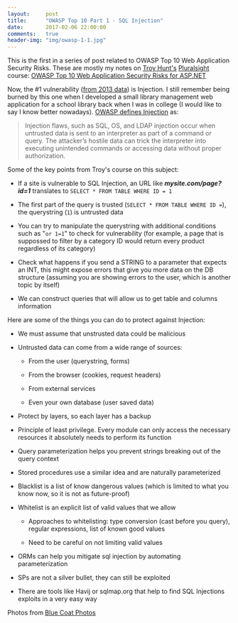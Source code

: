 ```yaml
---
layout:     post
title:      "OWASP Top 10 Part 1 - SQL Injection"
date:       2017-02-06 22:00:00
comments:   true
header-img: "img/owasp-1-1.jpg"
---
```


This is the first in a series of post related to OWASP Top 10 Web Application Security Risks. These are mostly my notes on [Troy Hunt's](https://www.troyhunt.com/) [Pluralsight](https://www.pluralsight.com/) course: [OWASP Top 10 Web Application Security Risks for ASP.NET](https://app.pluralsight.com/library/courses/owasp-top10-aspdotnet-application-security-risks/table-of-contents)

Now, the #1 vulnerability ([from 2013 data](https://www.owasp.org/index.php/Top_10_2013-A1-Injection)) is Injection. I still remember being burned by this one when I developed a small library management web application for a school library back when I was in college (I would like to say I know better nowadays). [OWASP defines Injection](https://www.owasp.org/index.php/Top_10_2013-Top_10) as:

> Injection flaws, such as SQL, OS, and LDAP injection occur when untrusted data is sent to an interpreter as part of a command or query. The attacker’s hostile data can trick the interpreter into executing unintended commands or accessing data without proper authorization.

Some of the key points from Troy's course on this subject:

* If a site is vulnerable to SQL Injection, an URL like ___mysite.com/page?id=1___ translates to `SELECT * FROM TABLE WHERE ID = 1`

* The first part of the query is trusted (`SELECT * FROM TABLE WHERE ID =`), the querystring (`1`) is untrusted data

* You can try to manipulate the querystring with additional conditions such as "`or 1=1`" to check for vulnerability (for example, a page that is suppossed to filter by a category ID would return every product regardless of its category)

* Check what happens if you send a STRING to a parameter that expects an INT, this might expose errors that give you more data on the DB structure (assuming you are showing errors to the user, which is another topic by itself)

* We can construct queries that will allow us to get table and columns information

Here are some of the things you can do to protect against Injection:

* We must assume that unstrusted data could be malicious

* Untrusted data can come from a wide range of sources:
    
    * From the user (querystring, forms)

    * From the browser (cookies, request headers)

    * From external services

    * Even your own database (user saved data)

* Protect by layers, so each layer has a backup

* Principle of least privilege. Every module can only access the necessary resources it absolutely needs to perform its function

* Query parameterization helps you prevent strings breaking out of the query context

* Stored procedures use a similar idea and are naturally parameterized

* Blacklist is a list of know dangerous values (which is limited to what you know now, so it is not as future-proof)

* Whitelist is an explicit list of valid values that we allow

    * Approaches to whitelisting: type conversion (cast before you query), regular expressions, list of known good values

    * Need to be careful on not limiting valid values

* ORMs can help you mitigate sql injection by automating parameterization

* SPs are not a silver bullet, they can still be exploited

* There are tools like Havij or sqlmap.org that help to find SQL Injections exploits in a very easy way

Photos from [Blue Coat Photos](https://www.flickr.com/photos/111692634@N04/15921569186/in/photolist-qfWcPy-gngGKL-q2ocGj-qrABbJ-ro5xU1-qYev3B-ro5DDC-qYiH81-rmjjZ4-ro4o1J-rEx1HA-rECVo8-robWeD-rmjqPR-robWgc-ro5DzE-robQLe-rmjjTT-q6KKv7-qsfqgb-ndASYe-qHDbVQ-bn1dAB-nvNC6S-bn1fqR-nvNC2K-nN173t-nNfbpu-nwQJ6x-nt69Ly-nv4V1B-eveTnQ-nwUEQ6-nv58Bi-nxrmjr-evXWKB-evXXtM-evXUxR-ew26mw-evXZ5n-nt2qQL-evrRCB-ew24jo-nuNhZ5-ndztgg-bbBzjz-nLfGFW-nLfrQ3-nvNDtb-nvNz3E)